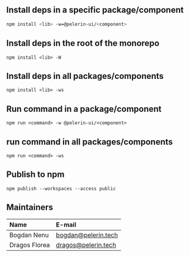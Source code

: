 ## Install deps in a specific package/component

```bash
npm install <lib> -w=@pelerin-ui/<component>

```

## Install  deps in the root of the monorepo
```
npm install <lib> -W
```

## Install deps in all packages/components
```
npm install <lib> -ws
```

## Run command in a package/component

```
npm run <command> -w @pelerin-ui/<component>
```

## run command in all packages/components
```
npm run <command> -ws
```

## Publish to npm
```
npm publish --workspaces --access public
```

## Maintainers
| Name           | E-mail                                                                   |
|:---------------|:-------------------------------------------------------------------------|
| Bogdan Nenu    | [bogdan@pelerin.tech](mailto:bogdan@pelerin.tech)        |
| Dragos Florea  | [dragos@pelerin.tech](mailto:dragos@pelerin.tech)        |

